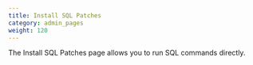 ```yaml
---
title: Install SQL Patches 
category: admin_pages
weight: 120
---
```


The Install SQL Patches page allows you to run SQL commands directly.


